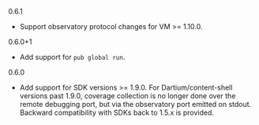 0.6.1
   * Support observatory protocol changes for VM >= 1.10.0.

0.6.0+1
   * Add support for `pub global run`.

0.6.0
   * Add support for SDK versions >= 1.9.0. For Dartium/content-shell versions
     past 1.9.0, coverage collection is no longer done over the remote debugging
     port, but via the observatory port emitted on stdout. Backward
     compatibility with SDKs back to 1.5.x is provided.
